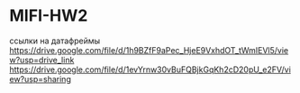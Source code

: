 # MIFI-HW2

ссылки на датафреймы
https://drive.google.com/file/d/1h9BZfF9aPec_HjeE9VxhdOT_tWmIEVl5/view?usp=drive_link
https://drive.google.com/file/d/1evYrnw30vBuFQBjkGqKh2cD20pU_e2FV/view?usp=sharing
